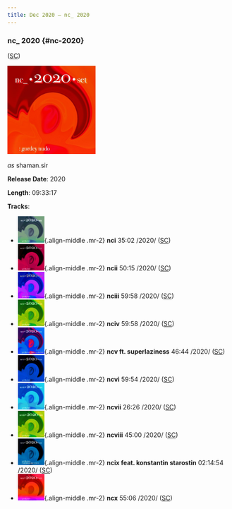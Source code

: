 ```yaml
---
title: Dec 2020 — nc_ 2020
---
```


### nc_ 2020 {#nc-2020}

([SC](https://soundcloud.com/shamansir/sets/nc-2020))

<img src="./Music/assets/nc-2020.cover.jpg" width="200" height="200" alt="Cover"/>

*as* shaman.sir

**Release Date**: 2020

**Length**: 09:33:17

**Tracks**:

- <img src="./Music/assets/nc-2020/nci_2020.cover.jpg" width="60" height="60" alt="" style="display:inline-block"/>{.align-middle .mr-2} **nci** 35:02 /2020/ ([SC](https://soundcloud.com/shamansir/novation-circuit-i?in=shamansir/sets/nc-2020))
- <img src="./Music/assets/nc-2020/ncii_2020.cover.jpg" width="60" height="60" alt="" style="display:inline-block"/>{.align-middle .mr-2} **ncii** 50:15 /2020/ ([SC](https://soundcloud.com/shamansir/novation-circuit-ii?in=shamansir/sets/nc-2020))
- <img src="./Music/assets/nc-2020/nciii_2020.cover.jpg" width="60" height="60" alt="" style="display:inline-block"/>{.align-middle .mr-2} **nciii** 59:58 /2020/ ([SC](https://soundcloud.com/shamansir/novation-circuit-iii?in=shamansir/sets/nc-2020))
- <img src="./Music/assets/nc-2020/nciv_2020.cover.jpg" width="60" height="60" alt="" style="display:inline-block"/>{.align-middle .mr-2} **nciv** 59:58 /2020/ ([SC](https://soundcloud.com/shamansir/novation-circuit-iv?in=shamansir/sets/nc-2020))
- <img src="./Music/assets/nc-2020/ncv_2020.cover.jpg" width="60" height="60" alt="" style="display:inline-block"/>{.align-middle .mr-2} **ncv ft. superlaziness** 46:44 /2020/ ([SC](https://soundcloud.com/shamansir/novation-circuit-v?in=shamansir/sets/nc-2020))
- <img src="./Music/assets/nc-2020/ncvi_2020.cover.jpg" width="60" height="60" alt="" style="display:inline-block"/>{.align-middle .mr-2} **ncvi** 59:54 /2020/ ([SC](https://soundcloud.com/shamansir/novation-circuit-vi?in=shamansir/sets/nc-2020))
- <img src="./Music/assets/nc-2020/ncvii_2020.cover.jpg" width="60" height="60" alt="" style="display:inline-block"/>{.align-middle .mr-2} **ncvii** 26:26 /2020/ ([SC](https://soundcloud.com/shamansir/novation-circuit-vii?in=shamansir/sets/nc-2020))
- <img src="./Music/assets/nc-2020/ncviii_2020.cover.jpg" width="60" height="60" alt="" style="display:inline-block"/>{.align-middle .mr-2} **ncviii** 45:00 /2020/ ([SC](https://soundcloud.com/shamansir/novation-circuit-viii?in=shamansir/sets/nc-2020))
- <img src="./Music/assets/nc-2020/ncix_2020.cover.jpg" width="60" height="60" alt="" style="display:inline-block"/>{.align-middle .mr-2} **ncix feat. konstantin starostin** 02:14:54 /2020/ ([SC](https://soundcloud.com/shamansir/novation-circuit-ix?in=shamansir/sets/nc-2020))
- <img src="./Music/assets/nc-2020/ncx_2020.cover.jpg" width="60" height="60" alt="" style="display:inline-block"/>{.align-middle .mr-2} **ncx** 55:06 /2020/ ([SC](https://soundcloud.com/shamansir/novation-circuit-x?in=shamansir/sets/nc-2020))
